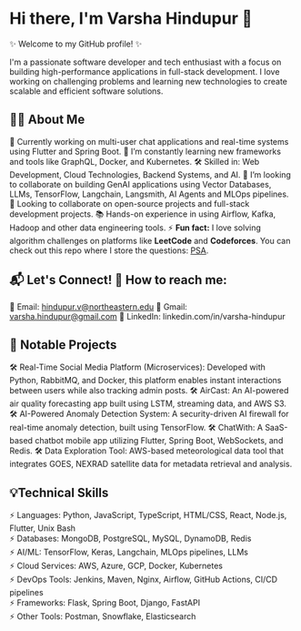 # Hi there, I'm Varsha Hindupur 👋

✨ Welcome to my GitHub profile! ✨ 

I'm a passionate software developer and tech enthusiast with a focus on building high-performance applications in full-stack development. I love working on challenging problems and learning new technologies to create scalable and efficient software solutions.


## 👩‍💻 About Me
🔭 Currently working on multi-user chat applications and real-time systems using Flutter and Spring Boot.
🌱 I’m constantly learning new frameworks and tools like GraphQL, Docker, and Kubernetes. 
🛠️ Skilled in: Web Development, Cloud Technologies, Backend Systems, and AI.
👯 I’m looking to collaborate on building GenAI applications using Vector Databases, LLMs, TensorFlow, Langchain, Langsmith, AI Agents and MLOps pipelines. 
💬 Looking to collaborate on open-source projects and full-stack development projects.
📚 Hands-on experience in using Airflow, Kafka, Hadoop and other data engineering tools.
⚡ **Fun fact:** I love solving algorithm challenges on platforms like **LeetCode** and **Codeforces**. You can check out this repo where I store the questions: 
[PSA](https://github.com/varshahindupur09/Program-Structures-And-Algorithms).

## 📬 Let's Connect! 📧 How to reach me:
📧 Email: hindupur.v@northeastern.edu
📧 Gmail: varsha.hindupur@gmail.com
🔗 LinkedIn: linkedin.com/in/varsha-hindupur

## 📂 Notable Projects
🛠️ Real-Time Social Media Platform (Microservices): Developed with Python, RabbitMQ, and Docker, this platform enables instant interactions between users while also tracking admin posts.
🛠️ AirCast: An AI-powered air quality forecasting app built using LSTM, streaming data, and AWS S3.
🛠️ AI-Powered Anomaly Detection System: A security-driven AI firewall for real-time anomaly detection, built using TensorFlow.
🛠️ ChatWith: A SaaS-based chatbot mobile app utilizing Flutter, Spring Boot, WebSockets, and Redis.
🛠️ Data Exploration Tool: AWS-based meteorological data tool that integrates GOES, NEXRAD satellite data for metadata retrieval and analysis.

## 💡Technical Skills
⚡ Languages: Python, JavaScript, TypeScript, HTML/CSS, React, Node.js, Flutter, Unix Bash <br />
⚡ Databases: MongoDB, PostgreSQL, MySQL, DynamoDB, Redis <br />
⚡ AI/ML: TensorFlow, Keras, Langchain, MLOps pipelines, LLMs <br />
⚡ Cloud Services: AWS, Azure, GCP, Docker, Kubernetes <br />
⚡ DevOps Tools: Jenkins, Maven, Nginx, Airflow, GitHub Actions, CI/CD pipelines <br />
⚡ Frameworks: Flask, Spring Boot, Django, FastAPI <br />
⚡ Other Tools: Postman, Snowflake, Elasticsearch <br />

